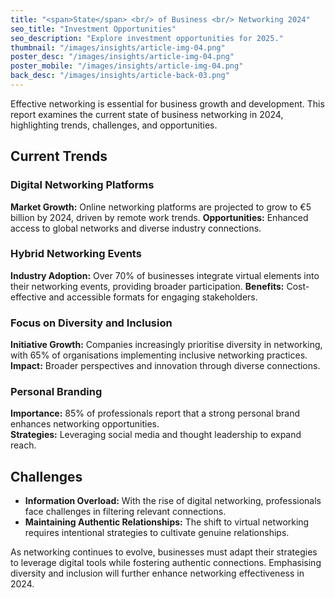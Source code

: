 ```yaml
---
title: "<span>State</span> <br/> of Business <br/> Networking 2024"
seo_title: "Investment Opportunities"
seo_description: "Explore investment opportunities for 2025."
thumbnail: "/images/insights/article-img-04.png"
poster_desc: "/images/insights/article-img-04.png"
poster_mobile: "/images/insights/article-img-04.png"
back_desc: "/images/insights/article-back-03.png"
--- 
```



Effective networking is essential for business growth and development. This report examines the current state of business networking in 2024, highlighting trends, challenges, and opportunities.

<span class="line"></span>

## Current Trends

### Digital Networking Platforms

**Market Growth:** Online networking platforms are projected to grow to €5 billion by 2024, driven by remote work trends.
**Opportunities:** Enhanced access to global networks and diverse industry connections.

### Hybrid Networking Events

**Industry Adoption:** Over 70% of businesses integrate virtual elements into their networking events, providing broader participation.
**Benefits:** Cost-effective and accessible formats for engaging stakeholders.

### Focus on Diversity and Inclusion

**Initiative Growth:** Companies increasingly prioritise diversity in networking, with 65% of organisations implementing inclusive networking practices.
**Impact:** Broader perspectives and innovation through diverse connections.

### Personal Branding

**Importance:** 85% of professionals report that a strong personal brand enhances networking opportunities.
<br/>
**Strategies:** Leveraging social media and thought leadership to expand reach.

<span class="line"></span>

## Challenges

- **Information Overload:** With the rise of digital networking, professionals face challenges in filtering relevant connections.
- **Maintaining Authentic Relationships:** The shift to virtual networking requires intentional strategies to cultivate genuine relationships.

<span class="line"></span>

As networking continues to evolve, businesses must adapt their strategies to leverage digital tools while fostering authentic connections. Emphasising diversity and inclusion will further enhance networking effectiveness in 2024.